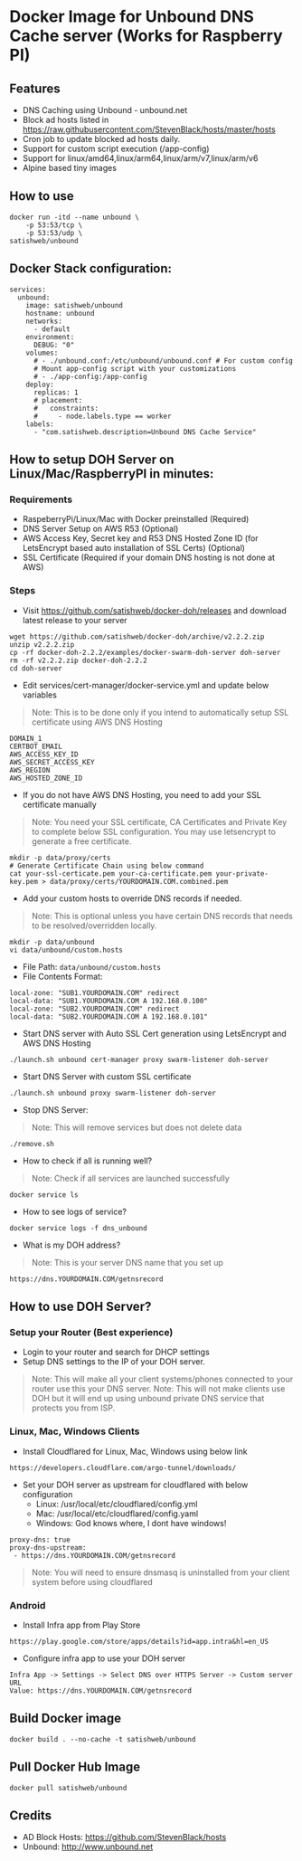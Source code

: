 # Docker Image for Unbound DNS Cache server (Works for Raspberry PI)

## Features
- DNS Caching using Unbound - unbound.net
- Block ad hosts listed in https://raw.githubusercontent.com/StevenBlack/hosts/master/hosts
- Cron job to update blocked ad hosts daily.
- Support for custom script execution (/app-config)
- Support for linux/amd64,linux/arm64,linux/arm/v7,linux/arm/v6
- Alpine based tiny images

## How to use

```
docker run -itd --name unbound \
    -p 53:53/tcp \
    -p 53:53/udp \
satishweb/unbound
```

## Docker Stack configuration:
```
services:
  unbound:
    image: satishweb/unbound
    hostname: unbound
    networks:
      - default
    environment:
      DEBUG: "0"
    volumes:
      # - ./unbound.conf:/etc/unbound/unbound.conf # For custom config
      # Mount app-config script with your customizations
      # - ./app-config:/app-config
    deploy:
      replicas: 1
      # placement:
      #   constraints:
      #     - node.labels.type == worker
    labels:
      - "com.satishweb.description=Unbound DNS Cache Service"
```

## How to setup DOH Server on Linux/Mac/RaspberryPI in minutes:
### Requirements
- RaspeberryPi/Linux/Mac with Docker preinstalled (Required)
- DNS Server Setup on AWS R53 (Optional)
- AWS Access Key, Secret key and R53 DNS Hosted Zone ID (for LetsEncrypt based auto installation of SSL Certs) (Optional)
- SSL Certificate (Required if your domain DNS hosting is not done at AWS)

### Steps
- Visit https://github.com/satishweb/docker-doh/releases and download latest release to your server
```
wget https://github.com/satishweb/docker-doh/archive/v2.2.2.zip
unzip v2.2.2.zip
cp -rf docker-doh-2.2.2/examples/docker-swarm-doh-server doh-server
rm -rf v2.2.2.zip docker-doh-2.2.2
cd doh-server
```
- Edit services/cert-manager/docker-service.yml and update below variables
> Note: This is to be done only if you intend to automatically setup SSL certificate using AWS DNS Hosting
```
DOMAIN_1
CERTBOT_EMAIL
AWS_ACCESS_KEY_ID
AWS_SECRET_ACCESS_KEY
AWS_REGION
AWS_HOSTED_ZONE_ID
```
- If you do not have AWS DNS Hosting, you need to add your SSL certificate manually
> Note: You need your SSL certificate, CA Certificates and Private Key to complete below SSL configuration. You may use letsencrypt to generate a free certificate.
```
mkdir -p data/proxy/certs
# Generate Certificate Chain using below command
cat your-ssl-certicate.pem your-ca-certificate.pem your-private-key.pem > data/proxy/certs/YOURDOMAIN.COM.combined.pem
```
- Add your custom hosts to override DNS records if needed.
> Note: This is optional unless you have certain DNS records that needs to be resolved/overridden locally.
```
mkdir -p data/unbound
vi data/unbound/custom.hosts
```
  - File Path: `data/unbound/custom.hosts`
  - File Contents Format:
```
local-zone: "SUB1.YOURDOMAIN.COM" redirect
local-data: "SUB1.YOURDOMAIN.COM A 192.168.0.100"
local-zone: "SUB2.YOURDOMAIN.COM" redirect
local-data: "SUB2.YOURDOMAIN.COM A 192.168.0.101"
```
- Start DNS server with Auto SSL Cert generation using LetsEncrypt and AWS DNS Hosting
```
./launch.sh unbound cert-manager proxy swarm-listener doh-server
```
- Start DNS Server with custom SSL certificate
```
./launch.sh unbound proxy swarm-listener doh-server
```
- Stop DNS Server:
> Note: This will remove services but does not delete data
```
./remove.sh
```
- How to check if all is running well?
> Note: Check if all services are launched successfully
```
docker service ls
```
- How to see logs of service?
```
docker service logs -f dns_unbound
```
- What is my DOH address?
> Note: This is your server DNS name that you set up
```
https://dns.YOURDOMAIN.COM/getnsrecord
```

## How to use DOH Server?
### Setup your Router (Best experience)
- Login to your router and search for DHCP settings
- Setup DNS settings to the IP of your DOH server.
> Note: This will make all your client systems/phones connected to your router use this your DNS server.
> Note: This will not make clients use DOH but it will end up using unbound private DNS service that protects you from ISP.

### Linux, Mac, Windows Clients
- Install Cloudflared for Linux, Mac, Windows using below link
```
https://developers.cloudflare.com/argo-tunnel/downloads/
```
- Set your DOH server as upstream for cloudflared with below configuration
  - Linux: /usr/local/etc/cloudflared/config.yml
  - Mac: /usr/local/etc/cloudflared/config.yaml
  - Windows: God knows where, I dont have windows!
```
proxy-dns: true
proxy-dns-upstream:
 - https://dns.YOURDOMAIN.COM/getnsrecord
```
> Note: You will need to ensure dnsmasq is uninstalled from your client system before using cloudflared

### Android
- Install Infra app from Play Store
```
https://play.google.com/store/apps/details?id=app.intra&hl=en_US
```
- Configure infra app to use your DOH server
```
Infra App -> Settings -> Select DNS over HTTPS Server -> Custom server URL
Value: https://dns.YOURDOMAIN.COM/getnsrecord

```

## Build Docker image
```
docker build . --no-cache -t satishweb/unbound
```
## Pull Docker Hub Image
```
docker pull satishweb/unbound
```

## Credits
- AD Block Hosts: https://github.com/StevenBlack/hosts
- Unbound: http://www.unbound.net
